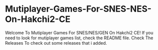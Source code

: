 # Mutiplayer-Games-For-SNES-NES-On-Hakchi2-CE
Welcome To Mutiplayer Games For SNES/NES/GEN On Hakchi2 CE! If you need to look for mutiplayer games list, check the README file.
Check The Releases To check out some releases that i added.
